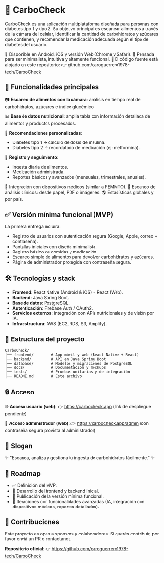 # 📱 CarboCheck

CarboCheck es una aplicación multiplataforma diseñada para personas con diabetes tipo 1 y tipo 2.
Su objetivo principal es escanear alimentos a través de la cámara del celular, identificar la cantidad de carbohidratos y azúcares que contienen, y recomendar la medicación adecuada según el tipo de diabetes del usuario.

🔹 Disponible en Android, iOS y versión Web (Chrome y Safari).
🔹 Pensada para ser minimalista, intuitiva y altamente funcional.
🔹 El código fuente está alojado en este repositorio:
 👉 github.com/caroguerrero1978-tech/CarboCheck

## 🚀 Funcionalidades principales

📷 **Escaneo de alimentos con la cámara**: análisis en tiempo real de carbohidratos, azúcares e índice glucémico.

📊 **Base de datos nutricional**: amplia tabla con información detallada de alimentos y productos procesados.

💉 **Recomendaciones personalizadas**:
- Diabetes tipo 1 → cálculo de dosis de insulina.
- Diabetes tipo 2 → recordatorio de medicación (ej: metformina).

📝 **Registro y seguimiento**:
- Ingesta diaria de alimentos.
- Medicación administrada.
- Reportes básicos y avanzados (mensuales, trimestrales, anuales).

🔗 Integración con dispositivos médicos (similar a FEMMTO).
📑 Escaneo de análisis clínicos: desde papel, PDF o imágenes.
🌎 Estadísticas globales y por país.

## ✅ Versión mínima funcional (MVP)

La primera entrega incluirá:
- Registro de usuarios con autenticación segura (Google, Apple, correo + contraseña).
- Pantallas iniciales con diseño minimalista.
- Registro básico de comidas y medicación.
- Escaneo simple de alimentos para devolver carbohidratos y azúcares.
- Página de administrador protegida con contraseña segura.

## 🛠️ Tecnologías y stack

- **Frontend**: React Native (Android & iOS) + React (Web).
- **Backend**: Java Spring Boot.
- **Base de datos**: PostgreSQL.
- **Autenticación**: Firebase Auth / OAuth2.
- **Servicios externos**: integración con APIs nutricionales y de visión por IA.
- **Infraestructura**: AWS (EC2, RDS, S3, Amplify).

## 📂 Estructura del proyecto

```
CarboCheck/
│── frontend/        # App móvil y web (React Native + React)
│── backend/         # API en Java Spring Boot
│── database/        # Modelos y migraciones de PostgreSQL
│── docs/            # Documentación y mockups
│── tests/           # Pruebas unitarias y de integración
│── README.md        # Este archivo
```

## 🔒 Acceso

🌐 **Acceso usuario (web)**:
 👉 https://carbocheck.app (link de despliegue pendiente)

🔐 **Acceso administrador (web)**:
 👉 https://carbocheck.app/admin (con contraseña segura provista al administrador)

## 📣 Slogan

✨ "Escanea, analiza y gestiona tu ingesta de carbohidratos fácilmente." ✨

## 📌 Roadmap

- ✅ Definición del MVP.
- 🚧 Desarrollo del frontend y backend inicial.
- 🚀 Publicación de la versión mínima funcional.
- 🔄 Iteraciones con funcionalidades avanzadas (IA, integración con dispositivos médicos, reportes detallados).

## 🤝 Contribuciones

Este proyecto es open a sponsors y colaboradores.
Si querés contribuir, por favor enviá un PR o contactanos.

**Repositorio oficial**:
 👉 https://github.com/caroguerrero1978-tech/CarboCheck
